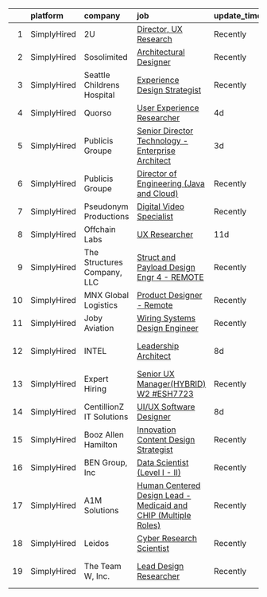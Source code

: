 

|    | platform    | company                     | job                                                                                                                                                                           | update_time   | location                   |
|---:|:------------|:----------------------------|:------------------------------------------------------------------------------------------------------------------------------------------------------------------------------|:--------------|:---------------------------|
|  1 | SimplyHired | 2U                          | [Director, UX Research](https://www.simplyhired.com/job/I6U3gtJMmEjNw-bMhVBGI6bMaTkLDeqEUO9yTc5CQfMMxnCDRjiyjQ?q=generative+design)                                           | Recently      | Lanham, MD                 |
|  2 | SimplyHired | Sosolimited                 | [Architectural Designer](https://www.simplyhired.com/job/1wnZZjS_T2B-Khb33FLg8m5W26VpFJO-O7M0joPbDLzOi2-l3WqCTg?q=generative+design)                                          | Recently      | Boston, MA                 |
|  3 | SimplyHired | Seattle Childrens Hospital  | [Experience Design Strategist](https://www.simplyhired.com/job/MheroEBSXYlQhFYRNbAGWsgukaizypP7j1xzSYTu1s9JknaZtKxNnQ?q=generative+design)                                    | Recently      | Seattle, WA                |
|  4 | SimplyHired | Quorso                      | [User Experience Researcher](https://www.simplyhired.com/job/YNs86RSLDrhsG5rhMjeYZgGeXYTPfbWOeyiu42Tsmt4AfFLPIdIh0A?q=generative+design)                                      | 4d            | Ontario, OR                |
|  5 | SimplyHired | Publicis Groupe             | [Senior Director Technology - Enterprise Architect](https://www.simplyhired.com/job/LVJ0HPRpMsM_ycb-6Mp6xrj8e5n3X4_KVh-5Rql6sw_VBFkhgjas0g?q=generative+design)               | 3d            | Arlington, VA              |
|  6 | SimplyHired | Publicis Groupe             | [Director of Engineering (Java and Cloud)](https://www.simplyhired.com/job/6CwiDei1xmFEDR6agdcS-PWnVFLeOhQ8xkzJ_CTe4VeZtxtb3RNm8A?q=generative+design)                        | Recently      | Miami, FL                  |
|  7 | SimplyHired | Pseudonym Productions       | [Digital Video Specialist](https://www.simplyhired.com/job/jFfB58E3Id-SXXypGy_XGFR5lz7IZCLfs8-Fbx8_iz81brPimVcY_g?q=generative+design)                                        | Recently      | Remote                     |
|  8 | SimplyHired | Offchain Labs               | [UX Researcher](https://www.simplyhired.com/job/VYicEuGKGxuD2xJvleciML9BpelQHa6mgBrV8rEAzRnvkklGRQqBAA?q=generative+design)                                                   | 11d           | Remote                     |
|  9 | SimplyHired | The Structures Company, LLC | [Struct and Payload Design Engr 4 - REMOTE](https://www.simplyhired.com/job/Ge0iwHSON2YziOspw8OA-Vy2ydP0kW77HiObY6G8SFe3eFWKwu49ow?q=generative+design)                       | Recently      | Manassas, VA               |
| 10 | SimplyHired | MNX Global Logistics        | [Product Designer - Remote](https://www.simplyhired.com/job/Xqwv3Vax24rd4XsgPkhoR7uAvq8oLASTOXHjLig195_BLG2IOo_TBQ?q=generative+design)                                       | Recently      | Remote                     |
| 11 | SimplyHired | Joby Aviation               | [Wiring Systems Design Engineer](https://www.simplyhired.com/job/ph-RtUeVS1j-cS9aYmgDjvNKis95V8_ZtjiX_OL6YJ83jhTvh2dCnQ?q=generative+design)                                  | Recently      | Santa Cruz, CA             |
| 12 | SimplyHired | INTEL                       | [Leadership Architect](https://www.simplyhired.com/job/o2OsukQBf7PawimyTPpK78W9XSegJ1eltQB2d8KPB4VWWwHMKhiLBA?q=generative+design)                                            | 8d            | Hillsboro, OR +2 locations |
| 13 | SimplyHired | Expert Hiring               | [Senior UX Manager(HYBRID) W2 #ESH7723](https://www.simplyhired.com/job/hs6Yp8iyMUT9tsAtNJoXd2tkb3NHXqXGiZ3u33ZSQ6yHlGIzVB5AMA?q=generative+design)                           | Recently      | Newark, DE                 |
| 14 | SimplyHired | CentillionZ IT Solutions    | [UI/UX Software Designer](https://www.simplyhired.com/job/dCmOqPUwxHBS7XmxCX6CCoVvrelGjR1PPbkeUMj0LFMxHNjYPTLiOQ?q=generative+design)                                         | 8d            | Princeton, NJ              |
| 15 | SimplyHired | Booz Allen Hamilton         | [Innovation Content Design Strategist](https://www.simplyhired.com/job/A_KIko8rtDhDTW9OJtq3LroX0oep05k_H6-_ON2mt_m9nD70Snmcvg?q=generative+design)                            | Recently      | Arlington, VA              |
| 16 | SimplyHired | BEN Group, Inc              | [Data Scientist (Level I - II)](https://www.simplyhired.com/job/tmv5vgoSXu7itrWFr56ue6HeBITKBmNb720Q6QKiPbJR5PrsGndg4g?q=generative+design)                                   | Recently      | Provo, UT                  |
| 17 | SimplyHired | A1M Solutions               | [Human Centered Design Lead - Medicaid and CHIP (Multiple Roles)](https://www.simplyhired.com/job/uxyOkiRP-QyeK7kWRXuU2pV4YL6guvOGFjGDnx1hs2Kcfi_OeuNrwQ?q=generative+design) | Recently      | Baltimore, MD              |
| 18 | SimplyHired | Leidos                      | [Cyber Research Scientist](https://www.simplyhired.com/job/gNTZCICydQ08l3Cn57y28ZeEV5eMMjCaW7KocJZxkldixmKID9SCMg?q=generative+design)                                        | Recently      | Remote                     |
| 19 | SimplyHired | The Team W, Inc.            | [Lead Design Researcher](https://www.simplyhired.com/job/7eRrSVL9JaZ0xfnMks0RDbMQiGTwOeINWPYm1mVus6fAc_Wo3UOzmA?q=generative+design)                                          | Recently      | Boston, MA +3 locations    |